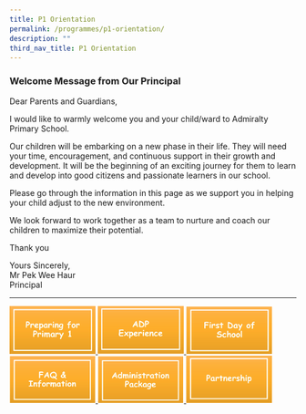 ```yaml
---
title: P1 Orientation
permalink: /programmes/p1-orientation/
description: ""
third_nav_title: P1 Orientation
---
```

### Welcome Message from Our Principal

Dear Parents and Guardians,  

I would like to warmly welcome you and your child/ward to Admiralty Primary School. 

Our children will be embarking on a new phase in their life. They will need your time, encouragement, and continuous support in their growth and development. It will be the beginning of an exciting journey for them to learn and develop into good citizens and passionate learners in our school.

Please go through the information in this page as we support you in helping your child adjust to the new environment. 

We look forward to work together as a team to nurture and coach our children to maximize their potential.

Thank you

Yours Sincerely, <br>
Mr Pek Wee Haur <br>
Principal

***


<a href="https://ogp-admiraltypri-staging.netlify.app/programmes/p1-orientation/preparing-for-primary-1/">
	<img src="/images/preparing%20for%20primary%201.png" style="width:30%" >
</a>

<a href="https://ogp-admiraltypri-staging.netlify.app/programmes/p1-orientation/adp-experience/">
	<img src="/images/ADP.png" style="width:30%" >
</a>

<a href="https://ogp-admiraltypri-staging.netlify.app/programmes/p1-orientation/first-day-of-school/">
	<img src="/images/first%20day%20of%20school.png" style="width:30%" >
</a>

<a href="https://ogp-admiraltypri-staging.netlify.app/programmes/p1-orientation/orientation-information/">
	<img src="/images/FAQ.png" style="width:30%" >
</a>

<a href="https://ogp-admiraltypri-staging.netlify.app/programmes/p1-orientation/p1-administration-package/">
	<img src="/images/administration%20package.png" style="width:30%" >
</a>

<a href="https://ogp-admiraltypri-staging.netlify.app/programmes/p1-orientation/partnership/">
	<img src="/images/partnership.png" style="width:30%" >
</a>




